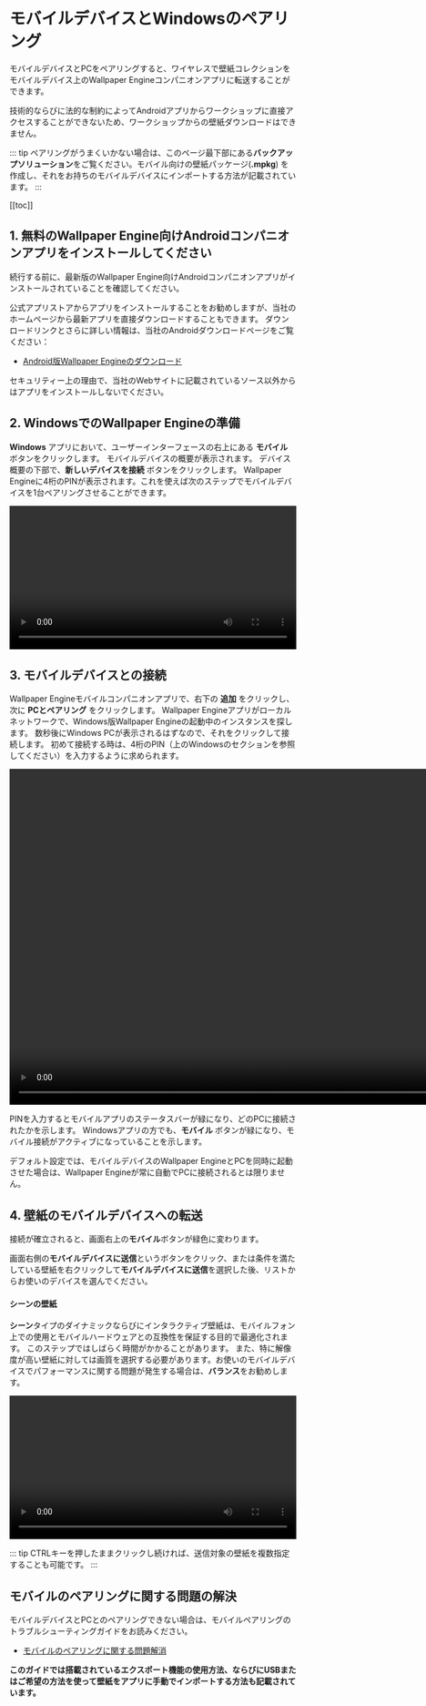 # モバイルデバイスとWindowsのペアリング

モバイルデバイスとPCをペアリングすると、ワイヤレスで壁紙コレクションをモバイルデバイス上のWallpaper Engineコンパニオンアプリに転送することができます。

技術的ならびに法的な制約によってAndroidアプリからワークショップに直接アクセスすることができないため、ワークショップからの壁紙ダウンロードはできません。

::: tip
ペアリングがうまくいかない場合は、このページ最下部にある**バックアップソリューション**をご覧ください。モバイル向けの壁紙パッケージ(**.mpkg**) を作成し、それをお持ちのモバイルデバイスにインポートする方法が記載されています。
:::

[[toc]]

## 1. 無料のWallpaper Engine向けAndroidコンパニオンアプリをインストールしてください

続行する前に、最新版のWallpaper Engine向けAndroidコンパニオンアプリがインストールされていることを確認してください。

公式アプリストアからアプリをインストールすることをお勧めしますが、当社のホームページから最新アプリを直接ダウンロードすることもできます。 ダウンロードリンクとさらに詳しい情報は、当社のAndroidダウンロードページをご覧ください：

* [Android版Wallpaper Engineのダウンロード](https://www.wallpaperengine.io/android/)

セキュリティー上の理由で、当社のWebサイトに記載されているソース以外からはアプリをインストールしないでください。

## 2. WindowsでのWallpaper Engineの準備

**Windows** アプリにおいて、ユーザーインターフェースの右上にある **モバイル** ボタンをクリックします。 モバイルデバイスの概要が表示されます。 デバイス概要の下部で、**新しいデバイスを接続** ボタンをクリックします。 Wallpaper Engineに4桁のPINが表示されます。これを使えば次のステップでモバイルデバイスを1台ペアリングさせることができます。

<video width="100%" controls autoplay loop>
  <source src="/videos/mobile_pin.mp4" type="video/mp4">
  お使いのブラウザは動画タグをサポートしていません。
</video>

## 3. モバイルデバイスとの接続

Wallpaper Engineモバイルコンパニオンアプリで、右下の **追加** をクリックし、次に **PCとペアリング** をクリックします。 Wallpaper Engineアプリがローカルネットワークで、Windows版Wallpaper Engineの起動中のインスタンスを探します。 数秒後にWindows PCが表示されるはずなので、それをクリックして接続します。 初めて接続する時は、4桁のPIN（上のWindowsのセクションを参照してください）を入力するように求められます。

<video height="590px" style="display:block;margin:0 auto;" controls autoplay loop>
  <source src="/videos/mobile_connect.mp4" type="video/mp4">
  お使いのブラウザが動画タグをサポートしていません。
</video>

PINを入力するとモバイルアプリのステータスバーが緑になり、どのPCに接続されたかを示します。 Windowsアプリの方でも、**モバイル** ボタンが緑になり、モバイル接続がアクティブになっていることを示します。

デフォルト設定では、モバイルデバイスのWallpaper EngineとPCを同時に起動させた場合は、Wallpaper Engineが常に自動でPCに接続されるとは限りません。

## 4. 壁紙のモバイルデバイスへの転送

接続が確立されると、画面右上の**モバイル**ボタンが緑色に変わります。

画面右側の**モバイルデバイスに送信**というボタンをクリック、または条件を満たしている壁紙を右クリックして**モバイルデバイスに送信**を選択した後、リストからお使いのデバイスを選んでください。

#### シーンの壁紙

**シーン**タイプのダイナミックならびにインタラクティブ壁紙は、モバイルフォン上での使用とモバイルハードウェアとの互換性を保証する目的で最適化されます。 このステップではしばらく時間がかかることがあります。 また、特に解像度が高い壁紙に対しては画質を選択する必要があります。お使いのモバイルデバイスでパフォーマンスに関する問題が発生する場合は、**バランス**をお勧めします。

<video width="100%" controls autoplay loop>
  <source src="/videos/mobile_transfer.mp4" type="video/mp4">
  お使いのブラウザは動画タグをサポートしていません。
</video>

::: tip CTRLキーを押したままクリックし続ければ、送信対象の壁紙を複数指定することも可能です。
:::

## モバイルのペアリングに関する問題の解決

モバイルデバイスとPCとのペアリングできない場合は、モバイルペアリングのトラブルシューティングガイドをお読みください。

* [モバイルのペアリングに関する問題解消](/mobile/pairing-fixes)

**このガイドでは搭載されているエクスポート機能の使用方法、ならびにUSBまたはご希望の方法を使って壁紙をアプリに手動でインポートする方法も記載されています。**